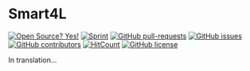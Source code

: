 # Smart4L
[![Open Source? Yes!](https://badgen.net/badge/Open%20Source%20%3F/Yes%21/blue?icon=github)](https://github.com/smart4l/smart4l/)
[![Sprint](https://img.shields.io/static/v1?label=Sprint&message=1&color=success)](#sprint)
[![GitHub pull-requests](https://img.shields.io/github/issues-pr/smart4l/smart4l)](https://GitHub.com/smart4l/smart4l/pulls)
[![GitHub issues](https://img.shields.io/github/issues/smart4l/smart4l)](https://GitHub.com/smart4l/smart4l/issues/)
[![GitHub contributors](https://img.shields.io/github/contributors/smart4l/smart4l)](https://GitHub.com/smart4l/smart4l/contributors/)
[![HitCount](http://hits.dwyl.com/Smart4L/Smart4L.svg)](http://hits.dwyl.com/Smart4L/Smart4L)
[![GitHub license](https://img.shields.io/github/license/smart4l/smart4l)](https://github.com/smart4l/smart4l/blob/master/LICENSE)

In translation...
